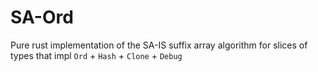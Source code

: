 # SA-Ord
Pure rust implementation of the SA-IS suffix array algorithm for slices of types that impl `Ord` + `Hash` + `Clone` + `Debug`
